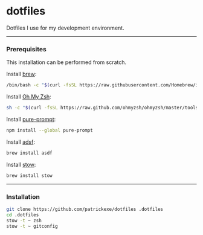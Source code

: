 # dotfiles
Dotfiles I use for my development environment.

---
### Prerequisites
This installation can be performed from scratch.

Install [brew](https://brew.sh/):
``` bash
/bin/bash -c "$(curl -fsSL https://raw.githubusercontent.com/Homebrew/install/HEAD/install.sh)"
```
Install [Oh My Zsh](https://ohmyz.sh/):
``` bash
sh -c "$(curl -fsSL https://raw.github.com/ohmyzsh/ohmyzsh/master/tools/install.sh)"
```
Install [pure-prompt](https://github.com/sindresorhus/pure):
``` bash
npm install --global pure-prompt
```
Install [adsf](https://github.com/asdf-vm/asdf):
``` bash
brew install asdf
```
Install [stow](https://formulae.brew.sh/formula/stow):
``` bash
brew install stow
```
---
### Installation
``` bash
git clone https://github.com/patrickexe/dotfiles .dotfiles
cd .dotfiles
stow -t ~ zsh
stow -t ~ gitconfig
```
